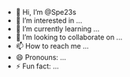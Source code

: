 - 👋 Hi, I’m @Spe23s
- 👀 I’m interested in ...
- 🌱 I’m currently learning ...
- 💞️ I’m looking to collaborate on ...
- 📫 How to reach me ...
- 😄 Pronouns: ...
- ⚡ Fun fact: ...

<!---
Spe23s/Spe23s is a ✨ special ✨ repository because its `README.md` (this file) appears on your GitHub profile.
You can click the Preview link to take a look at your changes.
--->
